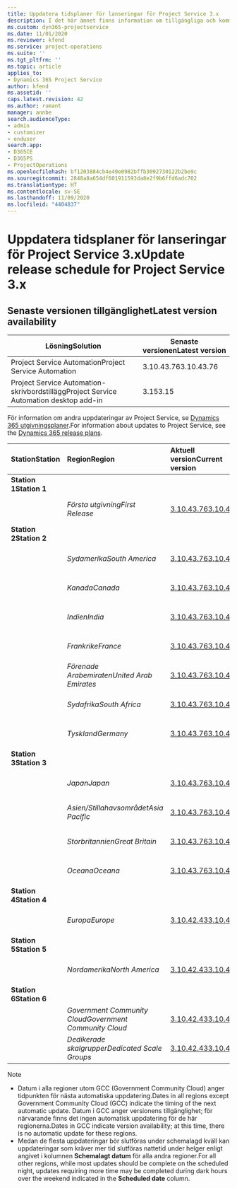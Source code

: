```yaml
---
title: Uppdatera tidsplaner för lanseringar för Project Service 3.x
description: I det här ämnet finns information om tillgängliga och kommande versioner av Dynamics 365 Project Service Automation.
ms.custom: dyn365-projectservice
ms.date: 11/01/2020
ms.reviewer: kfend
ms.service: project-operations
ms.suite: ''
ms.tgt_pltfrm: ''
ms.topic: article
applies_to:
- Dynamics 365 Project Service
author: kfend
ms.assetid: ''
caps.latest.revision: 42
ms.author: rumant
manager: annbe
search.audienceType:
- admin
- customizer
- enduser
search.app:
- D365CE
- D365PS
- ProjectOperations
ms.openlocfilehash: bf1203884cb4e49e0982bffb3092730122b2be9c
ms.sourcegitcommit: 2848a8a654df601911593da8e2f9b6ffd6adc702
ms.translationtype: HT
ms.contentlocale: sv-SE
ms.lasthandoff: 11/09/2020
ms.locfileid: "4404837"
---
```

# <a name="update-release-schedule-for-project-service-3x"></a><span data-ttu-id="14a61-103">Uppdatera tidsplaner för lanseringar för Project Service 3.x</span><span class="sxs-lookup"><span data-stu-id="14a61-103">Update release schedule for Project Service 3.x</span></span>

## <a name="latest-version-availability"></a><span data-ttu-id="14a61-104">Senaste versionen tillgänglighet</span><span class="sxs-lookup"><span data-stu-id="14a61-104">Latest version availability</span></span>

| <span data-ttu-id="14a61-105">Lösning</span><span class="sxs-lookup"><span data-stu-id="14a61-105">Solution</span></span>  | <span data-ttu-id="14a61-106">Senaste versionen</span><span class="sxs-lookup"><span data-stu-id="14a61-106">Latest version</span></span> |
|-------|----|
| <span data-ttu-id="14a61-107">Project Service Automation</span><span class="sxs-lookup"><span data-stu-id="14a61-107">Project Service Automation</span></span>    | <span data-ttu-id="14a61-108">3.10.43.76</span><span class="sxs-lookup"><span data-stu-id="14a61-108">3.10.43.76</span></span> |
| <span data-ttu-id="14a61-109">Project Service Automation-skrivbordstillägg</span><span class="sxs-lookup"><span data-stu-id="14a61-109">Project Service Automation desktop add-in</span></span>                | <span data-ttu-id="14a61-110">3.15</span><span class="sxs-lookup"><span data-stu-id="14a61-110">3.15</span></span>          |

<span data-ttu-id="14a61-111">För information om andra uppdateringar av Project Service, se [Dynamics 365 utgivningsplaner](https://docs.microsoft.com/dynamics365/release-plans/).</span><span class="sxs-lookup"><span data-stu-id="14a61-111">For information about updates to Project Service, see the [Dynamics 365 release plans](https://docs.microsoft.com/dynamics365/release-plans/).</span></span> 

| <span data-ttu-id="14a61-112">Station</span><span class="sxs-lookup"><span data-stu-id="14a61-112">Station</span></span>  | <span data-ttu-id="14a61-113">Region</span><span class="sxs-lookup"><span data-stu-id="14a61-113">Region</span></span> | <span data-ttu-id="14a61-114">Aktuell version</span><span class="sxs-lookup"><span data-stu-id="14a61-114">Current version</span></span> | <span data-ttu-id="14a61-115">Nästa version</span><span class="sxs-lookup"><span data-stu-id="14a61-115">Next version</span></span> |  <span data-ttu-id="14a61-116">Schemalagt datum</span><span class="sxs-lookup"><span data-stu-id="14a61-116">Scheduled date</span></span>
| :---   | :---   | :---   | :---   |:---   |         
|<span data-ttu-id="14a61-117"><strong>Station 1</strong></span><span class="sxs-lookup"><span data-stu-id="14a61-117"><strong>Station 1</strong></span></span> | |  |  | |
| | <span data-ttu-id="14a61-118"><i>Första utgivning</i></span><span class="sxs-lookup"><span data-stu-id="14a61-118"><i>First Release</i></span></span> | [<span data-ttu-id="14a61-119">3.10.43.76</span><span class="sxs-lookup"><span data-stu-id="14a61-119">3.10.43.76</span></span>](whats-new-ur-25.md) | <span data-ttu-id="14a61-120">TBD</span><span class="sxs-lookup"><span data-stu-id="14a61-120">TBD</span></span> | <span data-ttu-id="14a61-121">20 november 2020</span><span class="sxs-lookup"><span data-stu-id="14a61-121">November 20, 2020</span></span>
|<span data-ttu-id="14a61-122"><strong>Station 2</strong></span><span class="sxs-lookup"><span data-stu-id="14a61-122"><strong>Station 2</strong></span></span> | |  |  | |
| | <span data-ttu-id="14a61-123"><i>Sydamerika</i></span><span class="sxs-lookup"><span data-stu-id="14a61-123"><i>South America</i></span></span> | [<span data-ttu-id="14a61-124">3.10.43.76</span><span class="sxs-lookup"><span data-stu-id="14a61-124">3.10.43.76</span></span>](whats-new-ur-25.md) | <span data-ttu-id="14a61-125">TBD</span><span class="sxs-lookup"><span data-stu-id="14a61-125">TBD</span></span> | <span data-ttu-id="14a61-126">27 november 2020</span><span class="sxs-lookup"><span data-stu-id="14a61-126">November 27, 2020</span></span>
| | <span data-ttu-id="14a61-127"><i>Kanada</i></span><span class="sxs-lookup"><span data-stu-id="14a61-127"><i>Canada</i></span></span> | [<span data-ttu-id="14a61-128">3.10.43.76</span><span class="sxs-lookup"><span data-stu-id="14a61-128">3.10.43.76</span></span>](whats-new-ur-25.md) | <span data-ttu-id="14a61-129">TBD</span><span class="sxs-lookup"><span data-stu-id="14a61-129">TBD</span></span> | <span data-ttu-id="14a61-130">27 november 2020</span><span class="sxs-lookup"><span data-stu-id="14a61-130">November 27, 2020</span></span> 
| | <span data-ttu-id="14a61-131"><i>Indien</i></span><span class="sxs-lookup"><span data-stu-id="14a61-131"><i>India</i></span></span> | [<span data-ttu-id="14a61-132">3.10.43.76</span><span class="sxs-lookup"><span data-stu-id="14a61-132">3.10.43.76</span></span>](whats-new-ur-25.md) | <span data-ttu-id="14a61-133">TBD</span><span class="sxs-lookup"><span data-stu-id="14a61-133">TBD</span></span> | <span data-ttu-id="14a61-134">27 november 2020</span><span class="sxs-lookup"><span data-stu-id="14a61-134">November 27, 2020</span></span>
| | <span data-ttu-id="14a61-135"><i>Frankrike</i></span><span class="sxs-lookup"><span data-stu-id="14a61-135"><i>France</i></span></span> | [<span data-ttu-id="14a61-136">3.10.43.76</span><span class="sxs-lookup"><span data-stu-id="14a61-136">3.10.43.76</span></span>](whats-new-ur-25.md) | <span data-ttu-id="14a61-137">TBD</span><span class="sxs-lookup"><span data-stu-id="14a61-137">TBD</span></span> | <span data-ttu-id="14a61-138">27 november 2020</span><span class="sxs-lookup"><span data-stu-id="14a61-138">November 27, 2020</span></span>
| | <span data-ttu-id="14a61-139"><i>Förenade Arabemiraten</i></span><span class="sxs-lookup"><span data-stu-id="14a61-139"><i>United Arab Emirates</i></span></span> | [<span data-ttu-id="14a61-140">3.10.43.76</span><span class="sxs-lookup"><span data-stu-id="14a61-140">3.10.43.76</span></span>](whats-new-ur-25.md) | <span data-ttu-id="14a61-141">TBD</span><span class="sxs-lookup"><span data-stu-id="14a61-141">TBD</span></span> | <span data-ttu-id="14a61-142">27 november 2020</span><span class="sxs-lookup"><span data-stu-id="14a61-142">November 27, 2020</span></span>
| | <span data-ttu-id="14a61-143"><i>Sydafrika</i></span><span class="sxs-lookup"><span data-stu-id="14a61-143"><i>South Africa</i></span></span> | [<span data-ttu-id="14a61-144">3.10.43.76</span><span class="sxs-lookup"><span data-stu-id="14a61-144">3.10.43.76</span></span>](whats-new-ur-25.md) | <span data-ttu-id="14a61-145">TBD</span><span class="sxs-lookup"><span data-stu-id="14a61-145">TBD</span></span> | <span data-ttu-id="14a61-146">27 november 2020</span><span class="sxs-lookup"><span data-stu-id="14a61-146">November 27, 2020</span></span>
| | <span data-ttu-id="14a61-147"><i>Tyskland</i></span><span class="sxs-lookup"><span data-stu-id="14a61-147"><i>Germany</i></span></span> | [<span data-ttu-id="14a61-148">3.10.43.76</span><span class="sxs-lookup"><span data-stu-id="14a61-148">3.10.43.76</span></span>](whats-new-ur-25.md) | <span data-ttu-id="14a61-149">TBD</span><span class="sxs-lookup"><span data-stu-id="14a61-149">TBD</span></span> | <span data-ttu-id="14a61-150">27 november 2020</span><span class="sxs-lookup"><span data-stu-id="14a61-150">November 27, 2020</span></span>
|<span data-ttu-id="14a61-151"><strong>Station 3</strong></span><span class="sxs-lookup"><span data-stu-id="14a61-151"><strong>Station 3</strong></span></span> | |  |  | |
| | <span data-ttu-id="14a61-152"><i>Japan</i></span><span class="sxs-lookup"><span data-stu-id="14a61-152"><i>Japan</i></span></span> | [<span data-ttu-id="14a61-153">3.10.43.76</span><span class="sxs-lookup"><span data-stu-id="14a61-153">3.10.43.76</span></span>](whats-new-ur-25.md) | <span data-ttu-id="14a61-154">TBD</span><span class="sxs-lookup"><span data-stu-id="14a61-154">TBD</span></span> | <span data-ttu-id="14a61-155">11 december 2020</span><span class="sxs-lookup"><span data-stu-id="14a61-155">December 11, 2020</span></span>
| | <span data-ttu-id="14a61-156"><i>Asien/Stillahavsområdet</i></span><span class="sxs-lookup"><span data-stu-id="14a61-156"><i>Asia Pacific</i></span></span> | [<span data-ttu-id="14a61-157">3.10.43.76</span><span class="sxs-lookup"><span data-stu-id="14a61-157">3.10.43.76</span></span>](whats-new-ur-25.md) | <span data-ttu-id="14a61-158">TBD</span><span class="sxs-lookup"><span data-stu-id="14a61-158">TBD</span></span> | <span data-ttu-id="14a61-159">11 december 2020</span><span class="sxs-lookup"><span data-stu-id="14a61-159">December 11, 2020</span></span>
| | <span data-ttu-id="14a61-160"><i>Storbritannien</i></span><span class="sxs-lookup"><span data-stu-id="14a61-160"><i>Great Britain</i></span></span> | [<span data-ttu-id="14a61-161">3.10.43.76</span><span class="sxs-lookup"><span data-stu-id="14a61-161">3.10.43.76</span></span>](whats-new-ur-25.md) | <span data-ttu-id="14a61-162">TBD</span><span class="sxs-lookup"><span data-stu-id="14a61-162">TBD</span></span> | <span data-ttu-id="14a61-163">11 december 2020</span><span class="sxs-lookup"><span data-stu-id="14a61-163">December 11, 2020</span></span>
| | <span data-ttu-id="14a61-164"><i>Oceana</i></span><span class="sxs-lookup"><span data-stu-id="14a61-164"><i>Oceana</i></span></span> | [<span data-ttu-id="14a61-165">3.10.43.76</span><span class="sxs-lookup"><span data-stu-id="14a61-165">3.10.43.76</span></span>](whats-new-ur-25.md) | <span data-ttu-id="14a61-166">TBD</span><span class="sxs-lookup"><span data-stu-id="14a61-166">TBD</span></span> | <span data-ttu-id="14a61-167">11 december 2020</span><span class="sxs-lookup"><span data-stu-id="14a61-167">December 11, 2020</span></span>
|<span data-ttu-id="14a61-168"><strong>Station 4</strong></span><span class="sxs-lookup"><span data-stu-id="14a61-168"><strong>Station 4</strong></span></span> | |  |  | |
| | <span data-ttu-id="14a61-169"><i>Europa</i></span><span class="sxs-lookup"><span data-stu-id="14a61-169"><i>Europe</i></span></span> |[<span data-ttu-id="14a61-170">3.10.42.43</span><span class="sxs-lookup"><span data-stu-id="14a61-170">3.10.42.43</span></span>](whats-new-ur-24.md) | [<span data-ttu-id="14a61-171">3.10.43.76</span><span class="sxs-lookup"><span data-stu-id="14a61-171">3.10.43.76</span></span>](whats-new-ur-25.md) | <span data-ttu-id="14a61-172">13 november 2020</span><span class="sxs-lookup"><span data-stu-id="14a61-172">November 13, 2020</span></span>
|<span data-ttu-id="14a61-173"><strong>Station 5</strong></span><span class="sxs-lookup"><span data-stu-id="14a61-173"><strong>Station 5</strong></span></span> | |  |  | |
| | <span data-ttu-id="14a61-174"><i>Nordamerika</i></span><span class="sxs-lookup"><span data-stu-id="14a61-174"><i>North America</i></span></span> |[<span data-ttu-id="14a61-175">3.10.42.43</span><span class="sxs-lookup"><span data-stu-id="14a61-175">3.10.42.43</span></span>](whats-new-ur-24.md) | [<span data-ttu-id="14a61-176">3.10.43.76</span><span class="sxs-lookup"><span data-stu-id="14a61-176">3.10.43.76</span></span>](whats-new-ur-25.md) | <span data-ttu-id="14a61-177">20 november 2020</span><span class="sxs-lookup"><span data-stu-id="14a61-177">November 20, 2020</span></span>
|<span data-ttu-id="14a61-178"><strong>Station 6</strong></span><span class="sxs-lookup"><span data-stu-id="14a61-178"><strong>Station 6</strong></span></span> | |  |  | |
| | <span data-ttu-id="14a61-179"><i>Government Community Cloud</i></span><span class="sxs-lookup"><span data-stu-id="14a61-179"><i>Government Community Cloud</i></span></span> |[<span data-ttu-id="14a61-180">3.10.42.43</span><span class="sxs-lookup"><span data-stu-id="14a61-180">3.10.42.43</span></span>](whats-new-ur-24.md) | [<span data-ttu-id="14a61-181">3.10.43.76</span><span class="sxs-lookup"><span data-stu-id="14a61-181">3.10.43.76</span></span>](whats-new-ur-25.md) | <span data-ttu-id="14a61-182">20 november 2020</span><span class="sxs-lookup"><span data-stu-id="14a61-182">November 20, 2020</span></span>
| | <span data-ttu-id="14a61-183"><i>Dedikerade skalgrupper</i></span><span class="sxs-lookup"><span data-stu-id="14a61-183"><i>Dedicated Scale Groups</i></span></span> |[<span data-ttu-id="14a61-184">3.10.42.43</span><span class="sxs-lookup"><span data-stu-id="14a61-184">3.10.42.43</span></span>](whats-new-ur-24.md) | [<span data-ttu-id="14a61-185">3.10.43.76</span><span class="sxs-lookup"><span data-stu-id="14a61-185">3.10.43.76</span></span>](whats-new-ur-25.md) | <span data-ttu-id="14a61-186">27 november 2020</span><span class="sxs-lookup"><span data-stu-id="14a61-186">November 27, 2020</span></span>

>[!Note]
> - <span data-ttu-id="14a61-187">Datum i alla regioner utom GCC (Government Community Cloud) anger tidpunkten för nästa automatiska uppdatering.</span><span class="sxs-lookup"><span data-stu-id="14a61-187">Dates in all regions except Government Community Cloud (GCC) indicate the timing of the next automatic update.</span></span> <span data-ttu-id="14a61-188">Datum i GCC anger versionens tillgänglighet; för närvarande finns det ingen automatisk uppdatering för de här regionerna.</span><span class="sxs-lookup"><span data-stu-id="14a61-188">Dates in GCC indicate version availability; at this time, there is no automatic update for these regions.</span></span>
> - <span data-ttu-id="14a61-189">Medan de flesta uppdateringar bör slutföras under schemalagd kväll kan uppdateringar som kräver mer tid slutföras nattetid under helger enligt angivet i kolumnen **Schemalagt datum** för alla andra regioner.</span><span class="sxs-lookup"><span data-stu-id="14a61-189">For all other regions, while most updates should be complete on the scheduled night, updates requiring more time may be completed during dark hours over the weekend indicated in the **Scheduled date** column.</span></span>
